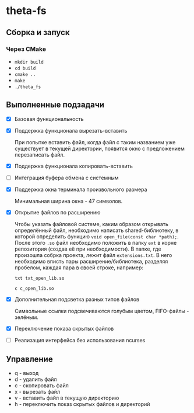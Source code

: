 # theta-fs
## Сборка и запуск
### Через CMake
- `mkdir build`
- `cd build`
- `cmake ..`
- `make`
- `./theta_fs`

## Выполненные подзадачи
- [x] Базовая функциональность

- [x] Поддержка функционала вырезать-вставить

    При попытке вставить файл, когда файл с таким названием уже существует в текущей директории, появится окно с предложением перезаписать файл.

- [x] Поддержка функционала копировать-вставить

- [ ] Интеграция буфера обмена с системным

- [x] Поддержка окна терминала произвольного размера
    
    Минимальная ширина окна - 47 символов.
    
- [x] Открытие файлов по расширению

    Чтобы указать файловой системе, каким образом открывать определённый файл, необходимо написать shared-библиотеку, в которой определить функцию `void open_file(const char *path);`. После этого `.so` файл необходимо положить в папку `ext` в корне репозитория (создав её при необходимости). В папке, где произошла собрка проекта, лежит файл `extensions.txt`. В него необходимо вписть пары расширение/библиотека, разделяя пробелом, каждая пара в своей строке, например:
    
    `txt txt_open_lib.so`
    
    `c c_open_lib.so`
    
- [x] Дополнительная подсветка разных типов файлов

    Символьные ссылки подсвечиваются голубым цветом, FIFO-файлы - зелёным.
    
- [x] Переключение показа скрытых файлов

- [ ] Реализация интерфейса без использования ncurses

## Управление
- q - выход
- d - удалить файл
- c - скопировать файл
- x - вырезать файл
- v - вставить файл в текущую директорию
- h - переключить показ скрытых файлов и директорий
